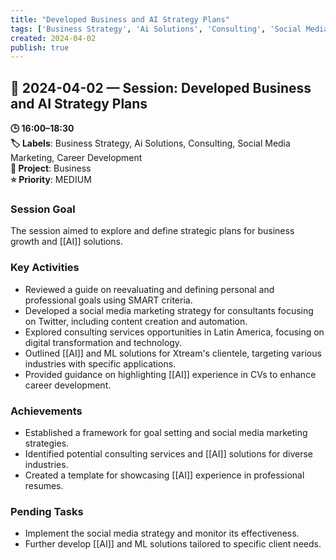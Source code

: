 ```yaml
---
title: "Developed Business and AI Strategy Plans"
tags: ['Business Strategy', 'Ai Solutions', 'Consulting', 'Social Media Marketing', 'Career Development']
created: 2024-04-02
publish: true
---
```


## 📅 2024-04-02 — Session: Developed Business and AI Strategy Plans

**🕒 16:00–18:30**  
**🏷️ Labels**: Business Strategy, Ai Solutions, Consulting, Social Media Marketing, Career Development  
**📂 Project**: Business  
**⭐ Priority**: MEDIUM  


### Session Goal
The session aimed to explore and define strategic plans for business growth and [[AI]] solutions.

### Key Activities
- Reviewed a guide on reevaluating and defining personal and professional goals using SMART criteria.
- Developed a social media marketing strategy for consultants focusing on Twitter, including content creation and automation.
- Explored consulting services opportunities in Latin America, focusing on digital transformation and technology.
- Outlined [[AI]] and ML solutions for Xtream's clientele, targeting various industries with specific applications.
- Provided guidance on highlighting [[AI]] experience in CVs to enhance career development.

### Achievements
- Established a framework for goal setting and social media marketing strategies.
- Identified potential consulting services and [[AI]] solutions for diverse industries.
- Created a template for showcasing [[AI]] experience in professional resumes.

### Pending Tasks
- Implement the social media strategy and monitor its effectiveness.
- Further develop [[AI]] and ML solutions tailored to specific client needs.
